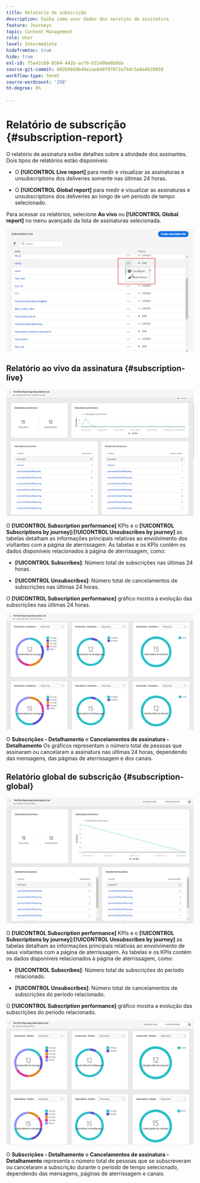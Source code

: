 ```yaml
---
title: Relatório de subscrição
description: Saiba como usar dados dos serviços de assinatura
feature: Journeys
topic: Content Management
role: User
level: Intermediate
hidefromtoc: true
hide: true
exl-id: f5a42c69-0384-442b-acf6-b3149be8b0da
source-git-commit: 882b99d9b49e1ae6d0f97872a74dc5a8a4639050
workflow-type: tm+mt
source-wordcount: '258'
ht-degree: 0%

---
```


# Relatório de subscrição {#subscription-report}

O relatório de assinatura exibe detalhes sobre a atividade dos assinantes. Dois tipos de relatórios estão disponíveis:

* O **[!UICONTROL Live report]** para medir e visualizar as assinaturas e unsubscriptions dos deliveries somente nas últimas 24 horas.

* O **[!UICONTROL Global report]** para medir e visualizar as assinaturas e unsubscriptions dos deliveries ao longo de um período de tempo selecionado.

Para acessar os relatórios, selecione **Ao vivo** ou **[!UICONTROL Global report]** no menu avançado da lista de assinaturas selecionada.

![](assets/subscription_report_6.png)

## Relatório ao vivo da assinatura {#subscription-live}

![](assets/subscription_report_3.png)

O **[!UICONTROL Subscription performance]** KPIs e o **[!UICONTROL Subscriptions by journey]**/**[!UICONTROL Unsubscribes by journey]** as tabelas detalham as informações principais relativas ao envolvimento dos visitantes com a página de aterrissagem. As tabelas e os KPIs contêm os dados disponíveis relacionados à página de aterrissagem, como:

* **[!UICONTROL Subscribes]**: Número total de subscrições nas últimas 24 horas.

* **[!UICONTROL Unsubscribes]**: Número total de cancelamentos de subscrições nas últimas 24 horas.

O **[!UICONTROL Subscription performance]** gráfico mostra a evolução das subscrições nas últimas 24 horas.

![](assets/subscription_report_4.png)

O **Subscrições - Detalhamento** e **Cancelamentos de assinatura - Detalhamento** Os gráficos representam o número total de pessoas que assinaram ou cancelaram a assinatura nas últimas 24 horas, dependendo das mensagens, das páginas de aterrissagem e dos canais.

## Relatório global de subscrição {#subscription-global}

![](assets/subscription_report_1.png)

O **[!UICONTROL Subscription performance]** KPIs e o **[!UICONTROL Subscriptions by journey]**/**[!UICONTROL Unsubscribes by journey]** as tabelas detalham as informações principais relativas ao envolvimento de seus visitantes com a página de aterrissagem. As tabelas e os KPIs contêm os dados disponíveis relacionados à página de aterrissagem, como:

* **[!UICONTROL Subscribes]**: Número total de subscrições do período relacionado.

* **[!UICONTROL Unsubscribes]**: Número total de cancelamentos de subscrições do período relacionado.

O **[!UICONTROL Subscription performance]** gráfico mostra a evolução das subscrições do período relacionado.

![](assets/subscription_report_2.png)

O **Subscrições - Detalhamento** e **Cancelamentos de assinatura - Detalhamento** representa o número total de pessoas que se subscreveram ou cancelaram a subscrição durante o período de tempo selecionado, dependendo das mensagens, páginas de aterrissagem e canais.

